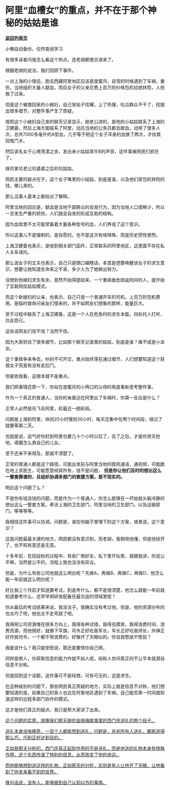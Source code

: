 # 阿里“血槽女”的重点，并不在于那个神秘的姑姑是谁

[**返回列表页**](/gzh/记忆承载3)

小懒自动备份，仅供查阅学习

有很多读者问我怎么看这个热点，连老胡都搅合进来了。  

根据老胡的说法，我们回顾下事件。  

一对上海的小情侣，跑去西藏阿里地区应该是度蜜月，自驾的时候遇到了车祸，重伤，当地组织大量人献血，而后女子的父亲花费上百万的价格包机给她转院，人抢救了过来。  

但是这个被救回来的小媳妇，自己发帖子炫耀，上了热搜，吃瓜群众不干了，挖掘出很多细节，对整件事产生了质疑。  

按照这个小媳妇自己发的聊天记录显示，她老公讲的，是他的小姑姑联系了上海的卫建委，然后上海方面联系了阿里，动员当地的公务员都去献血，动用了很多人次，总共7000多毫升的A型血，几乎等于把这个女子浑身的血换了两次，才给救回鬼门关。  

然后该名女子心境荡漾之余，发出来小姑姑真牛B的声音，这件事被网民们抓住了。  

继坑爹坑老公坑婆婆之后的坑姑姑。

网民主要的疑点在于，这个女子嘴里的小姑姑，到底是谁，以及他们家包机转院的钱，哪儿来的。  

那么当事人基本上都给出了解释。  

阿里当地的回应是，献血是当地干部群众的自发行为，因为当地人口很稀少，所以一旦发生严重的损伤，人们就会自发的形成互助的结构。  

因为血库里不太可能常备着大量各种型号的血，人们养成了这个意识。  

所以这事儿不是强制的，是自愿的，也不是这次有啥特殊，而是历史惯性使然。  

上海卫健委也表示，是收到相关部门函件，正常联系的阿里地区，这里面不存在私人关系请托。

那么该女子的丈夫也表示，自己只是随口编瞎话，本意是想要唤醒该女子的求生意识，想要让她知道生命来之不易，多少人为了她做出努力。  

没想到他媳妇求生有余，竟然开始得瑟起来，一个重病垂危刚返阳间的人，就开始了互联网炫姑姑模式。

而这个新媳妇的父亲，也表示，自己只是一个普通开车的司机，上百万的包机费用，是临时救命问亲友们借来的，并不如网友们想象的那样，能量巨大。  

至于过程中联系了上海卫建委，这是一个人在危急时的求生本能，四处托人打听，仅此而已。  

这些话网友们信不信？当然不信。

因为大家抓住了很多细节，比如那个聊天记录里的姑姑，到底是谁？难不成是小龙女。

这个事情争来争去，吵的不可开交，重点始终落在通过细节，人们想要知道这个获救女子究竟有没有走后门。

但是依我看，这根本就不是重点。

我们把事情还原一下，你站在度蜜月的小两口的父母的角度重新思考整件事。

作为一个真正的普通人，当你的亲属远在阿里出了车祸时，你第一反应是什么？

正常人必然是先飞去阿里，赶最近一趟航班。

问题是上海到阿里，快则20小时慢则30小时，每天还集中在两个时间段，错过了就要等第二天。

也就是说，运气好你赶到阿里也要几十个小时以后了，去了之后，才是你哭天抢地，琢磨怎么救自己的儿女。

至于还来不来得及，那就不清楚了。

正常的普通人都是这个路径，可能出发前与阿里当地的医院通话，通视频，可能跪在地上求医生，可能愿意倾其所有，钱不是问题，
**但是你让他们及时的想出这么一整套靠谱的，且组织协调多部门的救援方案，是不现实的。**

明白这个问题了么？  

不是你有钱没钱的问题，而是作为一个普通人，你怎么能够在一开始就头脑冷静的想出这么一整套方案，牵涉上海的卫生部门，阿里当地的卫生部门，以及运输部门，等等等等。

我相信这件事可以协调，问题是，谁在你脑子里埋下的这个方案，或者说，这个意识？  

这是问题最最关键的地方，网民都没有意识到，而老胡，我相信他懂，但是他绕开了，也不知有意还是无意。  

十多年前，在招投标的过程中，有些厂商好友，私下里开玩笑，就跟我讲，你说公平嘛，当然是公平的，流程上我也没法有异议。

但是，为什么有些公司他就这么明白呢？先做A，再做B，再做C，再做D，他怎么能一年前就这么明白呢？

好比我三个月前才知道要考试，到底考什么，都不是很清楚，他怎么就能一年前就知道要考什么，还早早把研发配备在最合适的领域里呢？  

你从最后的考试结果来说，我没法子，我确实没有考过他，但是，他的资源分布的也太巧了吧，他也太不走弯路了吧。

我得把公司资源堆在很多方向上，我得各种试错，我得去摸索，我得浪费时间，浪费资源，而他倒好，就像下军旗，司令正好吃我军长，军长正好吃我师长，炸弹正好炸我司令，一个都不带浪费的，好像开了天眼似的。你说我憋屈不憋屈？

我能说什么？我只能安慰说，那还是要怪你自己呀。  

同样是商人，你获取信息的能力咋就不如人呢，俗称人世间真正的不公平本就源自信息不对称。

但是回到这个话题，这件事可不是经商，可有可无的，这是求生。  

在这种级别的问题下，那些网民真正质疑的地方，实际上就是信息不对称，他们想要知道的是，如果自己的家人也远在阿里地区遇到了车祸，自己能否第一时间就知道这样的远程多部门协作的模式。

这才是他们真正的疑点，我只是帮大家讲了出来。

[这个问题的实质，就像我们那天聊的金瓶梅故事里的西门庆送礼的那个段子。  
](http://mp.weixin.qq.com/s?__biz=MzU0MjYwNDU2Mw==&mid=2247512822&idx=1&sn=f547362a28f8ce8ebf3b76ec8125b133&chksm=fb1ade8acc6d579cc50a42fe6edb9b8552b821e8c78ddf0c3dce3687805b00d92b10d3a7cddb&scene=21#wechat_redirect)

[送礼本身没啥稀奇，一百个人都能想到送礼，问题是，并非所有人送礼，都能送得那么巧，巧到正好达到目的。  
](http://mp.weixin.qq.com/s?__biz=MzU0MjYwNDU2Mw==&mid=2247512822&idx=1&sn=f547362a28f8ce8ebf3b76ec8125b133&chksm=fb1ade8acc6d579cc50a42fe6edb9b8552b821e8c78ddf0c3dce3687805b00d92b10d3a7cddb&scene=21#wechat_redirect)

[正如我那天分析的，西门庆真正起到作用的不是送礼，而是他送的礼物本身有特殊作用，这个东西传递了特别的信息，从而改变了他的命运。  
](http://mp.weixin.qq.com/s?__biz=MzU0MjYwNDU2Mw==&mid=2247512822&idx=1&sn=f547362a28f8ce8ebf3b76ec8125b133&chksm=fb1ade8acc6d579cc50a42fe6edb9b8552b821e8c78ddf0c3dce3687805b00d92b10d3a7cddb&scene=21#wechat_redirect)

[而他能够想到送这样的礼物，正如那天的分析，实则是有人让他开了天眼，让他看到了他本来看不到的世界。  
](http://mp.weixin.qq.com/s?__biz=MzU0MjYwNDU2Mw==&mid=2247512822&idx=1&sn=f547362a28f8ce8ebf3b76ec8125b133&chksm=fb1ade8acc6d579cc50a42fe6edb9b8552b821e8c78ddf0c3dce3687805b00d92b10d3a7cddb&scene=21#wechat_redirect)

[换句话说，没有人，能够做到自己认知以外的事情。](http://mp.weixin.qq.com/s?__biz=MzU0MjYwNDU2Mw==&mid=2247512822&idx=1&sn=f547362a28f8ce8ebf3b76ec8125b133&chksm=fb1ade8acc6d579cc50a42fe6edb9b8552b821e8c78ddf0c3dce3687805b00d92b10d3a7cddb&scene=21#wechat_redirect)

